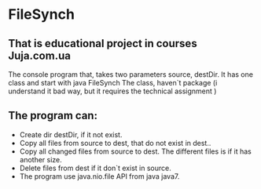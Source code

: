 # FileSynch
## That is educational project in courses Juja.com.ua
The console program that, takes two parameters source, destDir.
It has one class and start with java FileSynch
The class, haven`t package (i understand it bad way, but it requires the technical assignment )
## The program can:
* Create dir destDir, if it not exist.
* Copy all files from source  to  dest, that do not exist in dest..
* Copy all changed files from source to dest. The different files is if it has another size.
* Delete files from dest if it don`t exist in source.
* The program use java.nio.file API from java java7.

